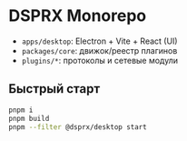 # DSPRX Monorepo

- `apps/desktop`: Electron + Vite + React (UI)
- `packages/core`: движок/реестр плагинов
- `plugins/*`: протоколы и сетевые модули

## Быстрый старт
```bash
pnpm i
pnpm build
pnpm --filter @dsprx/desktop start
```
